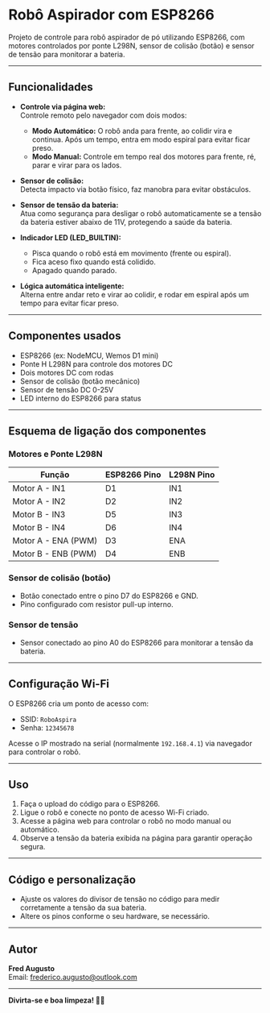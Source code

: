 # Robô Aspirador com ESP8266

Projeto de controle para robô aspirador de pó utilizando ESP8266, com motores controlados por ponte L298N, sensor de colisão (botão) e sensor de tensão para monitorar a bateria.

---

## Funcionalidades

- **Controle via página web:**  
  Controle remoto pelo navegador com dois modos:  
  - **Modo Automático:** O robô anda para frente, ao colidir vira e continua. Após um tempo, entra em modo espiral para evitar ficar preso.  
  - **Modo Manual:** Controle em tempo real dos motores para frente, ré, parar e virar para os lados.

- **Sensor de colisão:**  
  Detecta impacto via botão físico, faz manobra para evitar obstáculos.

- **Sensor de tensão da bateria:**  
  Atua como segurança para desligar o robô automaticamente se a tensão da bateria estiver abaixo de 11V, protegendo a saúde da bateria.

- **Indicador LED (LED_BUILTIN):**  
  - Pisca quando o robô está em movimento (frente ou espiral).  
  - Fica aceso fixo quando está colidido.  
  - Apagado quando parado.

- **Lógica automática inteligente:**  
  Alterna entre andar reto e virar ao colidir, e rodar em espiral após um tempo para evitar ficar preso.

---

## Componentes usados

- ESP8266 (ex: NodeMCU, Wemos D1 mini)
- Ponte H L298N para controle dos motores DC
- Dois motores DC com rodas
- Sensor de colisão (botão mecânico)
- Sensor de tensão DC 0-25V
- LED interno do ESP8266 para status

---

## Esquema de ligação dos componentes

### Motores e Ponte L298N

| Função                | ESP8266 Pino | L298N Pino  |
|-----------------------|--------------|-------------|
| Motor A - IN1         | D1           | IN1         |
| Motor A - IN2         | D2           | IN2         |
| Motor B - IN3         | D5           | IN3         |
| Motor B - IN4         | D6           | IN4         |
| Motor A - ENA (PWM)   | D3           | ENA         |
| Motor B - ENB (PWM)   | D4           | ENB         |

### Sensor de colisão (botão)

- Botão conectado entre o pino D7 do ESP8266 e GND.  
- Pino configurado com resistor pull-up interno.

### Sensor de tensão

- Sensor conectado ao pino A0 do ESP8266 para monitorar a tensão da bateria.

---

## Configuração Wi-Fi

O ESP8266 cria um ponto de acesso com:

- SSID: `RoboAspira`  
- Senha: `12345678`

Acesse o IP mostrado na serial (normalmente `192.168.4.1`) via navegador para controlar o robô.

---

## Uso

1. Faça o upload do código para o ESP8266.  
2. Ligue o robô e conecte no ponto de acesso Wi-Fi criado.  
3. Acesse a página web para controlar o robô no modo manual ou automático.  
4. Observe a tensão da bateria exibida na página para garantir operação segura.

---

## Código e personalização

- Ajuste os valores do divisor de tensão no código para medir corretamente a tensão da sua bateria.  
- Altere os pinos conforme o seu hardware, se necessário.

---

## Autor

**Fred Augusto**  
Email: frederico.augusto@outlook.com

---

**Divirta-se e boa limpeza! 🚀🤖**
